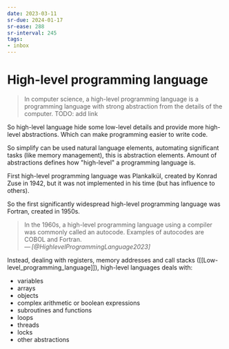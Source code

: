 ```yaml
---
date: 2023-03-11
sr-due: 2024-01-17
sr-ease: 288
sr-interval: 245
tags:
- inbox
---
```


# High-level programming language

> In computer science, a high-level programming language is a programming
> language with strong abstraction from the details of the computer.
TODO: add link

So high-level language hide some low-level details and provide more high-level
abstractions. Which can make programming easier to write code.

So simplify can be used natural language elements, automating significant tasks
(like memory management), this is abstraction elements. Amount of abstractions
defines how "high-level" a programming language is.

First high-level programming language was Plankalkül, created by Konrad Zuse in
1942, but it was not implemented in his time (but has influence to others).

So the first significantly widespread high-level programming language was
Fortran, created in 1950s.

> In the 1960s, a high-level programming language using a compiler was commonly
> called an autocode. Examples of autocodes are COBOL and Fortran.\
> — <cite>[@HighlevelProgrammingLanguage2023]</cite>

Instead, dealing with registers, memory addresses and call stacks
([[Low-level_programming_language]]), high-level languages deals with:

- variables
- arrays
- objects
- complex arithmetic or boolean expressions
- subroutines and functions
- loops
- threads
- locks
- other abstractions
